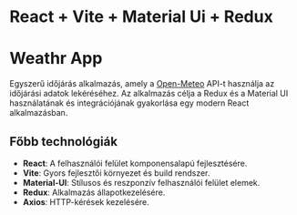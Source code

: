 # React + Vite + Material Ui + Redux 
# Weathr App

Egyszerű időjárás alkalmazás, amely a [Open-Meteo](https://open-meteo.com/) API-t használja az időjárási adatok lekéréséhez. Az alkalmazás célja a Redux és a Material UI használatának és integrációjának gyakorlása egy modern React alkalmazásban.

## Főbb technológiák

- **React**: A felhasználói felület komponensalapú fejlesztésére.
- **Vite**: Gyors fejlesztői környezet és build rendszer.
- **Material-UI**: Stílusos és reszponzív felhasználói felület elemek.
- **Redux**: Alkalmazás állapotkezelésére.
- **Axios**: HTTP-kérések kezelésére.